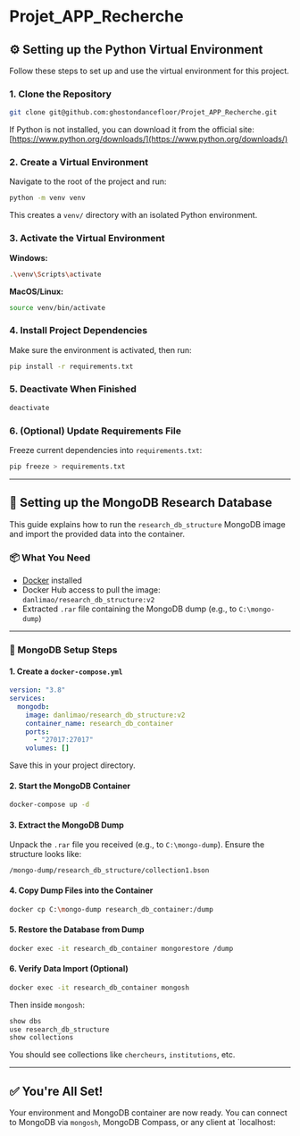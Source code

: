 # Projet_APP_Recherche

## ⚙️ Setting up the Python Virtual Environment

Follow these steps to set up and use the virtual environment for this project.

### 1. Clone the Repository

```bash
git clone git@github.com:ghostondancefloor/Projet_APP_Recherche.git
```

If Python is not installed, you can download it from the official site:
[https://www.python.org/downloads/](https://www.python.org/downloads/)

### 2. Create a Virtual Environment

Navigate to the root of the project and run:

```bash
python -m venv venv
```

This creates a `venv/` directory with an isolated Python environment.

### 3. Activate the Virtual Environment

**Windows:**

```bash
.\venv\Scripts\activate
```

**MacOS/Linux:**

```bash
source venv/bin/activate
```

### 4. Install Project Dependencies

Make sure the environment is activated, then run:

```bash
pip install -r requirements.txt
```

### 5. Deactivate When Finished

```bash
deactivate
```

### 6. (Optional) Update Requirements File

Freeze current dependencies into `requirements.txt`:

```bash
pip freeze > requirements.txt
```

---

## 🧪 Setting up the MongoDB Research Database

This guide explains how to run the `research_db_structure` MongoDB image and import the provided data into the container.

### 📦 What You Need

- [Docker](https://www.docker.com/products/docker-desktop) installed
- Docker Hub access to pull the image: `danlimao/research_db_structure:v2`
- Extracted `.rar` file containing the MongoDB dump (e.g., to `C:\mongo-dump`)

---

### 🚀 MongoDB Setup Steps

#### 1. Create a `docker-compose.yml`

```yaml
version: "3.8"
services:
  mongodb:
    image: danlimao/research_db_structure:v2
    container_name: research_db_container
    ports:
      - "27017:27017"
    volumes: []
```

Save this in your project directory.

#### 2. Start the MongoDB Container

```bash
docker-compose up -d
```

#### 3. Extract the MongoDB Dump

Unpack the `.rar` file you received (e.g., to `C:\mongo-dump`). Ensure the structure looks like:

```
/mongo-dump/research_db_structure/collection1.bson
```

#### 4. Copy Dump Files into the Container

```bash
docker cp C:\mongo-dump research_db_container:/dump
```

#### 5. Restore the Database from Dump

```bash
docker exec -it research_db_container mongorestore /dump
```

#### 6. Verify Data Import (Optional)

```bash
docker exec -it research_db_container mongosh
```

Then inside `mongosh`:

```javascript
show dbs
use research_db_structure
show collections
```

You should see collections like `chercheurs`, `institutions`, etc.

---

## ✅ You're All Set!

Your environment and MongoDB container are now ready. You can connect to MongoDB via `mongosh`, MongoDB Compass, or any client at `localhost:
